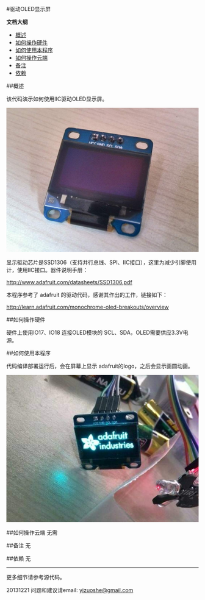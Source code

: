 ﻿#驱动OLED显示屏

**文档大纲**

- [概述](#overview)
- [如何操作硬件](#HardwareHowTo)
- [如何使用本程序](#SoftwareHowTo)
- [如何操作云端](#CloudHowTo)
- [备注](#notes)
- [依赖](#dependency)



<a name="overview"></a>
##概述

该代码演示如何使用IIC驱动OLED显示屏。

![oled_module](../../addons_img/oled_iic.jpg)

显示驱动芯片是SSD1306（支持并行总线、SPI、IIC接口），这里为减少引脚使用计，使用IIC接口。器件说明手册：

http://www.adafruit.com/datasheets/SSD1306.pdf

本程序参考了 adafruit 的驱动代码，感谢其作出的工作，链接如下：

http://learn.adafruit.com/monochrome-oled-breakouts/overview

<a name="HardwareHowTo"></a>
##如何操作硬件

硬件上使用IO17、IO18 连接OLED模块的 SCL、SDA，OLED需要供应3.3V电源。

<a name="SoftwareHowTo"></a>
##如何使用本程序

代码编译部署运行后，会在屏幕上显示 adafruit的logo，之后会显示画圆动画。

![oled_module](../../addons_img/oled_iic_adafruit.jpg)

<a name="CloudHowTo"></a>
##如何操作云端
无需


<a name="notes"></a>
##备注
无


<a name="dependency"></a>
##依赖
无


****
更多细节请参考源代码。

20131221
问题和建议请email: yizuoshe@gmail.com 



